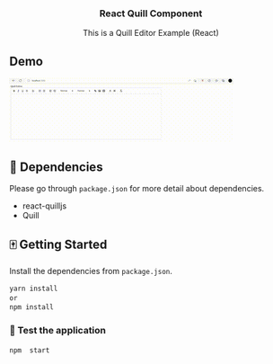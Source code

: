 <h3 align="center">React Quill Component</h3>

<p align="center"> This is a Quill Editor Example (React)
    <br> 
</p>

## Demo

![Demo](demos/demo.gif)

## 🐩 Dependencies <a name = "dep"></a>
Please go through `package.json` for more detail about dependencies.
- react-quilljs
- Quill 

## 🀄 Getting Started <a name = "getting_started"></a>

Install the dependencies from `package.json`. 

```bash
yarn install
or
npm install
```

### 🍠 Test the application

```bash
npm  start
```